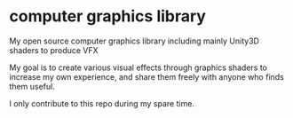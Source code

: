 # computer graphics library
My open source computer graphics library including mainly Unity3D shaders to produce VFX

My goal is to create various visual effects through graphics shaders to increase my own experience, and share them freely with anyone who finds them useful.

I only contribute to this repo during my spare time.
